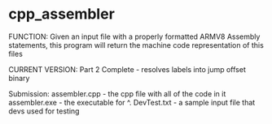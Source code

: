 # cpp_assembler

FUNCTION: Given an input file with a properly formatted ARMV8 Assembly statements, this program will return the machine code representation of this files

CURRENT VERSION: Part 2 Complete - resolves labels into jump offset binary

Submission:
    assembler.cpp - the cpp file with all of the code in it
    assembler.exe - the executable for ^.
    DevTest.txt - a sample input file that devs used for testing
